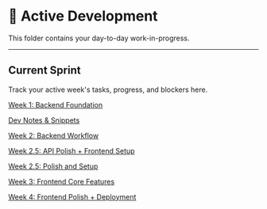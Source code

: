 # 🚧 Active Development

This folder contains your day-to-day work-in-progress.

---

## Current Sprint

Track your active week's tasks, progress, and blockers here.

[Week 1: Backend Foundation](%F0%9F%9A%A7%20Active%20Development/Week%201%20Backend%20Foundation.md)

[Dev Notes & Snippets](%F0%9F%9A%A7%20Active%20Development/Dev%20Notes%20&%20Snippets.md)

[Week 2: Backend Workflow](%F0%9F%9A%A7%20Active%20Development/Week%202%20Backend%20Workflow.md)

[Week 2.5: API Polish + Frontend Setup](%F0%9F%9A%A7%20Active%20Development/Week%202%205%20API%20Polish%20+%20Frontend%20Setup.md)

[Week 2.5: Polish and Setup](%F0%9F%9A%A7%20Active%20Development/Week%202%205%20Polish%20and%20Setup.md)

[Week 3: Frontend Core Features](%F0%9F%9A%A7%20Active%20Development/Week%203%20Frontend%20Core%20Features.md)

[Week 4: Frontend Polish + Deployment](%F0%9F%9A%A7%20Active%20Development/Week%204%20Frontend%20Polish%20+%20Deployment.md)

[](%F0%9F%9A%A7%20Active%20Development/Untitled.md)